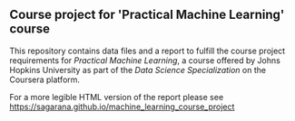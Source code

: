 ## Course project for 'Practical Machine Learning' course

This repository contains data files and a report to fulfill the course project requirements for _Practical Machine Learning_, a course offered by Johns Hopkins University as part of the _Data Science Specialization_ on the Coursera platform.

For a more legible HTML version of the report please see <https://sagarana.github.io/machine_learning_course_project>
